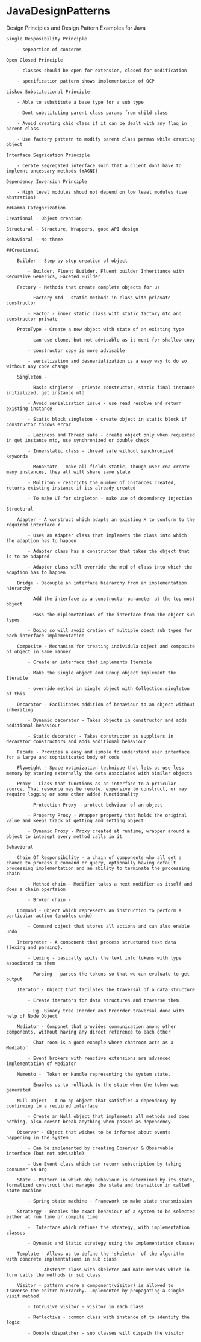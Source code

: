 # JavaDesignPatterns
Design Principles and Design Pattern Examples for Java

    Single Resposibility Principle 
        
        - sepeartion of concerns 

    Open Closed Principle 

        - classes should be open for extension, closed for modification

        - specification pattern shows implementation of OCP

    Liskov Substitutional Principle

        - Able to substitute a base type for a sub type

        - Dont substituting parent class params from child class

        - Avoid creating chid class if it can be dealt with any flag in parent class

        - Use factory pattern to modify parent class parmas while creating object

    Interface Segrication Principle 

        - Cerate segregated interface such that a client dont have to implemnt uncessary methods (YAGNI)

    Dependency Inversion Principle 

        - High level modules shoud not depend on low level modules (use abstration)

    ##Gamma Categorization

    Creational - Object creation

    Structural - Structure, Wrappers, good API design

    Behavioral - No theme

    ##Creational 

        Builder - Step by step creation of object

            - Builder, Fluent Builder, Fluent builder Inheritance with Recursive Generics, Faceted Builder

        Factory - Methods that create complete objects for us

            - Factory mtd - static methods in class with priavate constructor

            - Factor - inner static class with static factory mtd and constructor private

        ProtoType - Create a new object with state of an existing type

            - can use clone, but not advisable as it ment for shallow copy

            - constructor copy is more advisable

            - serialization and desearialization is a easy way to do so without any code change

        Singleton - 

            - Basic singleton - private constructor, static final instance initialized, get instance mtd

            - Avoid serialization issue - use read resolve and return existing instance

            - Static block singleton - create object in static block if constructor throws error

            - Laziness and Thread safe - create object only when requested in get instance mtd, use synchronized or double check

            - Innerstatic class - thread safe without synchronized keywords

            - MonoState - make all fields static, though user cna create many instances, they all will share same state

            - Multiton - restricts the number of instances created, returns existing instance if its already created

            - To make UT for singleton - make use of dependency injection

    Structural

        Adapter - A construct which adapts an existing X to conform to the required interface Y

            - Uses an Adapter class that implemets the class into which the adaption has to happen

            - Adapter class has a constructor that takes the object that is to be adapted

            - Adapter class will override the mtd of class into which the adaption has to happen

        Bridge - Decouple an interface hierarchy from an implementation hierarchy

            - Add the interface as a constructor parameter at the top most object

            - Pass the miplemetations of the interface from the object sub types

            - Doing so will avoid cration of multiple obect sub types for each interface implementation

        Composite - Mechanism for treating individula object and composite of object in same manner

            - Create an interface that implements Iterable

            - Make the Single object and Group object implement the Iterable

            - override method in single object with Collection.singleton of this

        Decarator - Facilitates addition of behaviour to an object without inheriting 

            - Dynamic decorator - Takes objects in constructor and adds additional behaviour

            - Static decorator - Takes constructor as suppliers in decarator constructors and adds additional behaviour

        Facade - Provides a easy and simple to understand user interface for a large and sophisticated body of code

        Flyweight - Space optimization technique that lets us use less memory by storing externally the data associated with similar objects

        Proxy - Class that functions as an interface to a prticular source. That resource may be remote, expensive to construct, or may require logging or some other added functionality

            - Protection Proxy - protect behviour of an object

            - Property Proxy - Wrapper property that holds the original value and keeps track of getting and setting object

            - Dynamic Proxy - Proxy created at runtime, wrapper around a object to intesept every method calls in it

    Behavioral

        Chain Of Responsibility - a chain of components who all get a chance to process a command or query, optionally having default processing implementation and an ability to terminate the processing chain

            - Method chain - Modifier takes a next modifier as itself and does a chain opertaion

            - Broker chain - 

        Command - Object which represents an instruction to perform a particular action (enables undo)

            - Command object that stores all actions and can also enable undo

        Interpreter - A component that process structured text data (lexing and parsing).

            - Lexing - basically spits the text into tokens with type associated to them

            - Parsing - parses the tokens so that we can evaluate to get output

        Iterator - Object that facilates the traversal of a data structure

            - Create iterators for data structures and traverse them

            - Eg. Binary tree Inorder and Preorder traversal done with help of Node Object

        Mediator - Componet that provides communication among other components, without having any direct reference to each other

            - Chat room is a good example where chatroom acts as a Mediator

            - Event brokers with reactive extensions are advanced implementation of Mediator

        Memento -  Token or Handle representing the system state.

            - Enables us to rollback to the state when the token was generated

        Null Object - A no op object that satisfies a dependency by confirming to a required interface 

            - Create an Null object that implements all methods and does nothing, also doesnt break anything when passed as dependency

        Observer - Object that wishes to be informed about events happening in the system

            - Can be implemented by creating Observer & Observable interface (but not advisable)

            - Use Event class which can return subscription by taking consumer as arg

        State - Pattern in which obj behaviour is determined by its state, formalized construct that manages the state and transition in called state machine

            - Spring state machine - Framework to make state transmission

        Stratergy - Enables the exact behaviour of a system to be selected either at run time or compile time

            -  Interface which defines the strategy, with implementation classes

            - Dynamic and Static strategy using the implementation classes

        Template - Allows us to define the 'skeleton' of the algorithm with concrete implmentations in sub class

                - Abstract class with skeleton and main methods which in turn calls the methods in sub class

        Visitor - pattern where a component(visitor) is allowed to traverse the enitre hierarchy. Implemented by propagating a single visit method

            - Intrusive visitor - visitor in each class

            - Reflective - common class with instance of to identify the logic
            
            - Double dispatcher - sub classes will dispath the visitor

